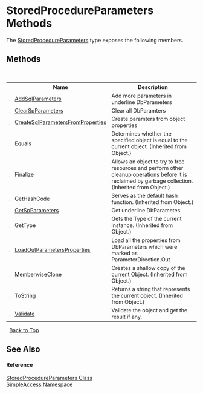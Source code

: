 # StoredProcedureParameters Methods
 

The <a href="T_SimpleAccess_StoredProcedureParameters">StoredProcedureParameters</a> type exposes the following members.


## Methods
&nbsp;<table><tr><th></th><th>Name</th><th>Description</th></tr><tr><td>![Public method](media/pubmethod.gif "Public method")</td><td><a href="M_SimpleAccess_StoredProcedureParameters_AddSqlParameters">AddSqlParameters</a></td><td>
Add more parameters in underline DbParameters</td></tr><tr><td>![Public method](media/pubmethod.gif "Public method")</td><td><a href="M_SimpleAccess_StoredProcedureParameters_ClearSpParameters">ClearSpParameters</a></td><td>
Clear all DbParamters</td></tr><tr><td>![Public method](media/pubmethod.gif "Public method")</td><td><a href="M_SimpleAccess_StoredProcedureParameters_CreateSqlParametersFromProperties">CreateSqlParametersFromProperties</a></td><td>
Create paramters from object properties</td></tr><tr><td>![Public method](media/pubmethod.gif "Public method")</td><td>Equals</td><td>
Determines whether the specified object is equal to the current object.
 (Inherited from Object.)</td></tr><tr><td>![Protected method](media/protmethod.gif "Protected method")</td><td>Finalize</td><td>
Allows an object to try to free resources and perform other cleanup operations before it is reclaimed by garbage collection.
 (Inherited from Object.)</td></tr><tr><td>![Public method](media/pubmethod.gif "Public method")</td><td>GetHashCode</td><td>
Serves as the default hash function.
 (Inherited from Object.)</td></tr><tr><td>![Public method](media/pubmethod.gif "Public method")</td><td><a href="M_SimpleAccess_StoredProcedureParameters_GetSpParameters">GetSpParameters</a></td><td>
Get underline DbParametes</td></tr><tr><td>![Public method](media/pubmethod.gif "Public method")</td><td>GetType</td><td>
Gets the Type of the current instance.
 (Inherited from Object.)</td></tr><tr><td>![Public method](media/pubmethod.gif "Public method")</td><td><a href="M_SimpleAccess_StoredProcedureParameters_LoadOutParametersProperties">LoadOutParametersProperties</a></td><td>
Load all the properties from DbParameters which were marked as ParameterDirection.Out</td></tr><tr><td>![Protected method](media/protmethod.gif "Protected method")</td><td>MemberwiseClone</td><td>
Creates a shallow copy of the current Object.
 (Inherited from Object.)</td></tr><tr><td>![Public method](media/pubmethod.gif "Public method")</td><td>ToString</td><td>
Returns a string that represents the current object.
 (Inherited from Object.)</td></tr><tr><td>![Public method](media/pubmethod.gif "Public method")</td><td><a href="M_SimpleAccess_StoredProcedureParameters_Validate">Validate</a></td><td>
Validate the object and get the result if any.</td></tr></table>&nbsp;
<a href="#storedprocedureparameters-methods">Back to Top</a>

## See Also


#### Reference
<a href="T_SimpleAccess_StoredProcedureParameters">StoredProcedureParameters Class</a><br /><a href="N_SimpleAccess">SimpleAccess Namespace</a><br />